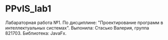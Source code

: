 # PPvIS_lab1
Лабараторная работа №1. По дисциплине: "Проектирование программ в интеллектуальных системах". Выпонила: Стасько Валерия, группа 821703. Библиотека: JavaFx.
